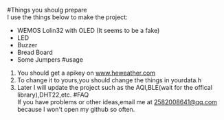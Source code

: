 #Things you shoulg prepare    
I use the things below to make the project:    
* WEMOS Lolin32 with OLED (It seems to be a fake)    
* LED    
* Buzzer    
* Bread Board    
* Some Jumpers
#usage    
1. You should get a apikey on www.heweather.com    
2. To change it to yours,you should change the things in yourdata.h    
3. Later I will update the project such as the AQI,BLE(wait for the offical library),DHT22,etc.
#FAQ    
If you have problems or other ideas,email me at 2582008641@qq.com because I won't open my github so often.
